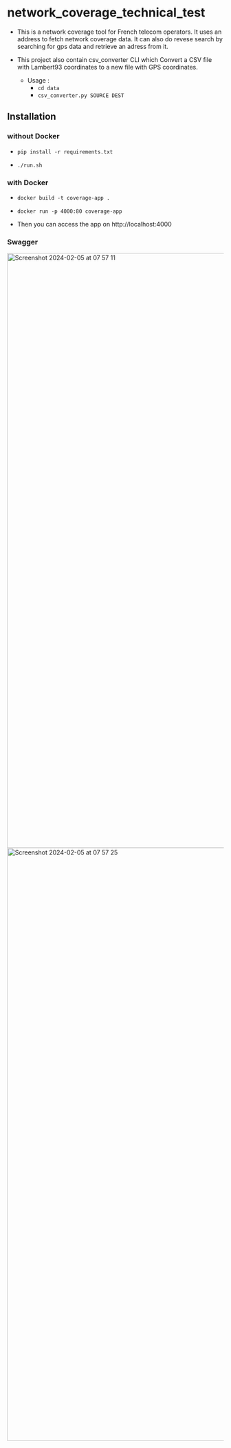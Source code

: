 # network_coverage_technical_test

- This is a network coverage tool for French telecom operators. It uses an address to fetch network coverage data. 
It can also do revese search by searching for gps data and retrieve an adress from it.

- This project also contain csv_converter CLI which  Convert a CSV file with Lambert93 coordinates to a new file with GPS coordinates.    

  - Usage :                                                      
     - ```cd data```
     - ```csv_converter.py SOURCE DEST   ```

## Installation
### without Docker
  
- ```pip install -r requirements.txt```

- ```./run.sh```

### with Docker
- ```docker build -t coverage-app .```
- ```docker run -p 4000:80 coverage-app ```

- Then you can access the app on http://localhost:4000


### Swagger 

<img width="1382" alt="Screenshot 2024-02-05 at 07 57 11" src="https://github.com/mpruvot/network_coverage_technical_test/assets/132161864/ee4d558b-45b2-4ccb-8b47-22831290cac0">

<img width="1378" alt="Screenshot 2024-02-05 at 07 57 25" src="https://github.com/mpruvot/network_coverage_technical_test/assets/132161864/d0974875-d4da-4f67-9c17-2ca83254de7a">


